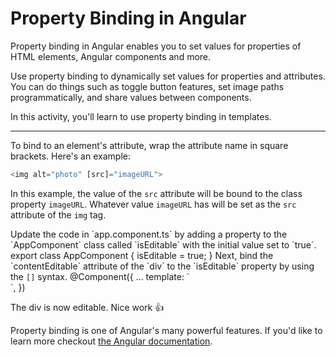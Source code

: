 # Property Binding in Angular

Property binding in Angular enables you to set values for properties of HTML elements, Angular components and more.

Use property binding to dynamically set values for properties and attributes. You can do things such as toggle button features, set image paths programmatically, and share values between components.

In this activity, you'll learn to use property binding in templates.

<hr />

To bind to an element's attribute, wrap the attribute name in square brackets. Here's an example:

```ts
<img alt="photo" [src]="imageURL">
```

In this example, the value of the `src` attribute will be bound to the class property `imageURL`. Whatever value `imageURL` has will be set as the `src` attribute of the `img` tag.

<docs-workflow>

<docs-step title="Add a property called `isEditable`" header="app.component.ts" language="ts">
Update the code in `app.component.ts` by adding a property to the `AppComponent` class called `isEditable` with the initial value set to `true`.

<docs-code highlight="[2]">
export class AppComponent {
    isEditable = true;
}
</docs-code>
</docs-step>

<docs-step title="Bind to `contentEditable`" header="app.component.ts" language="ts">
Next, bind the `contentEditable` attribute of the `div` to the `isEditable` property by using the <code aria-label="square brackets">[]</code> syntax.

<docs-code highlight="[3]">
@Component({
    ...
    template: `<div [contentEditable]="isEditable"></div>`,
})
</docs-code>
</docs-step>

</docs-workflow>

The div is now editable. Nice work 👍

Property binding is one of Angular's many powerful features. If you'd like to learn more checkout [the Angular documentation](/guide/templates/property-binding).
